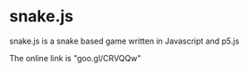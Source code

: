# snake.js
snake.js is a snake based game written in Javascript and p5.js

The online link is "goo.gl/CRVQQw"
